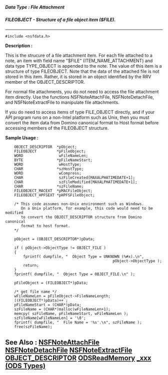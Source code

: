 ##### Data Type : File Attachment
##### FILEOBJECT - Structure of a file object item ($FILE).
---
```
#include <nsfdata.h>
```
**Description :**

This is the strucure of a file attachment item.  For each file attached to a 
note, an item with field name "$FILE" (ITEM_NAME_ATTACHMENT) and data type 
TYPE_OBJECT is appended to the note.  The value of this item is a structure of 
type FILEOBJECT.  Note that the data of the attached file is not stored in this 
item. Rather, it is stored in an object identified by the RRV member of the 
OBJECT_DESCRIPTOR.

For normal file attachments, you do not need to access the file attachment item 
directly. Use the functions NSFNoteAttachFile, NSFNoteDetachFile, and 
NSFNoteExtractFile to manipulate file attachments.

If you do need to access items of type FILE_OBJECT directly, and if your API 
program runs on a non-Intel platform such as Unix, then you must convert the 
item data from Domino canonical format to Host format before accessing members 
of the FILEOBJECT structure.

**Sample Usage :**
```
    OBJECT_DESCRIPTOR  *pObject;
    FILEOBJECT         *pFileObject;
    WORD                wFileNameLen;
    BYTE               *pFileNameStart;
    WORD                wHostType;
    CHAR               *szHostType;
    WORD                wCompress;
    CHAR                szFileCreated[MAXALPHATIMEDATE+1];
    CHAR                szFileModified[MAXALPHATIMEDATE+1];
    CHAR               *szFileName;
    FILEOBJECT_MACEXT  *pMACFileObject;
    FILEOBJECT_HPFSEXT *pHPFSFileObject;

    /* This code assumes non-Unix environment such as Windows.
       On a Unix platform, for example, this code would need to be modified
       to convert the OBJECT_DESCRIPTOR structure from Domino canonical 
       format to host format.
    */

    pObject = (OBJECT_DESCRIPTOR*)pData;

    if ( pObject->ObjectType != OBJECT_FILE )
    {
        fprintf( dumpfile, "  Object Type = UNKNOWN (%#x).\n", 
                                                pObject->ObjectType );
        return;
    }
    fprintf( dumpfile, "  Object Type = OBJECT_FILE.\n" );

    pFileObject = (FILEOBJECT*)pData;

    /* get file name */
    wFileNameLen = pFileObject->FileNameLength;
    ((FILEOBJECT*)pData)++ ;
    pFileNameStart = (CHAR*)pData;
    szFileName = (CHAR*)malloc(wFileNameLen+1);
    memcpy( szFileName, pFileNameStart, wFileNameLen );
    szFileName[wFileNameLen] = '\0';
    fprintf( dumpfile, "  File Name = '%s'.\n", szFileName );
    free(szFileName);

```
**See Also :**
[NSFNoteAttachFile](/domino-c-api-docs/reference/Func/NSFNoteAttachFile)
[NSFNoteDetachFile](/domino-c-api-docs/reference/Func/NSFNoteDetachFile)
[NSFNoteExtractFile](/domino-c-api-docs/reference/Func/NSFNoteExtractFile)
[OBJECT_DESCRIPTOR](/domino-c-api-docs/reference/Data/OBJECT_DESCRIPTOR)
[ODSReadMemory](/domino-c-api-docs/reference/Func/ODSReadMemory)
[_xxx (ODS Types)](/domino-c-api-docs/reference/Symb/_xxx (ODS Types))
---
